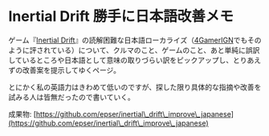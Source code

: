 # Inertial Drift 勝手に日本語改善メモ

ゲーム『[Inertial Drift](https://store.steampowered.com/app/1184480/Inertial\_Drift/?l=japanese)』の読解困難な日本語ローカライズ（[4Gamer](https://www.4gamer.net/games/040/G004096/20200918175/)[IGN](https://jp.ign.com/pcgame-ex/48931/feature/pc-inertial-drift)でもそのように評されている）について、クルマのこと、ゲームのこと、あと単純に誤訳しているところや日本語として意味の取りづらい訳をピックアップし、とりあえずの改善案を提示してゆくページ。

とにかく私の英語力はきわめて低いのですが、探した限り具体的な指摘や改善を試みる人は皆無だったので書いていく。

成果物: [https://github.com/epser/inertial\_drift\_improve\_japanese](https://github.com/epser/inertial\_drift\_improve\_japanese)
